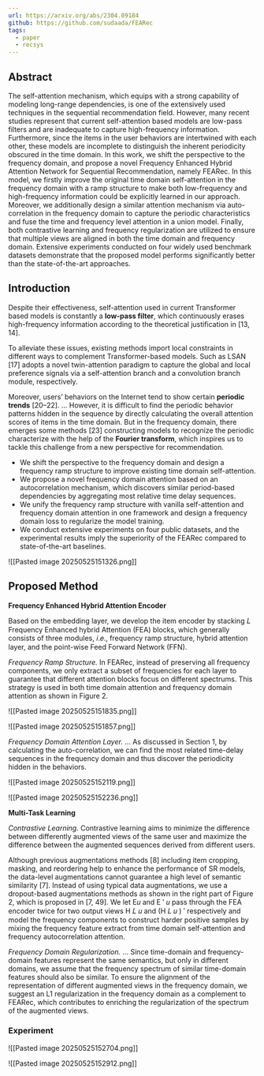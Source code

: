 ```yaml
---
url: https://arxiv.org/abs/2304.09184
github: https://github.com/sudaada/FEARec
tags:
  - paper
  - recsys
---
```

## Abstract

The self-attention mechanism, which equips with a strong capability of modeling long-range dependencies, is one of the extensively used techniques in the sequential recommendation field. However, many recent studies represent that current self-attention based models are low-pass filters and are inadequate to capture high-frequency information. Furthermore, since the items in the user behaviors are intertwined with each other, these models are incomplete to distinguish the inherent periodicity obscured in the time domain. In this work, we shift the perspective to the frequency domain, and propose a novel Frequency Enhanced Hybrid Attention Network for Sequential Recommendation, namely FEARec. In this model, we firstly improve the original time domain self-attention in the frequency domain with a ramp structure to make both low-frequency and high-frequency information could be explicitly learned in our approach. Moreover, we additionally design a similar attention mechanism via auto-correlation in the frequency domain to capture the periodic characteristics and fuse the time and frequency level attention in a union model. Finally, both contrastive learning and frequency regularization are utilized to ensure that multiple views are aligned in both the time domain and frequency domain. Extensive experiments conducted on four widely used benchmark datasets demonstrate that the proposed model performs significantly better than the state-of-the-art approaches.

## Introduction

Despite their effectiveness, self-attention used in current Transformer based models is constantly a **low-pass filter**, which continuously erases high-frequency information according to the theoretical justification in [13, 14].

To alleviate these issues, existing methods import local constraints in different ways to complement Transformer-based models. Such as LSAN [17] adopts a novel twin-attention paradigm to capture the global and local preference signals via a self-attention branch and a convolution branch module, respectively.

Moreover, users’ behaviors on the Internet tend to show certain **periodic trends** [20–22]. ... However, it is difficult to find the periodic behavior patterns hidden in the sequence by directly calculating the overall attention scores of items in the time domain. But in the frequency domain, there emerges some methods [23] constructing models to recognize the periodic characterize with the help of the **Fourier transform**, which inspires us to tackle this challenge from a new perspective for recommendation.

* We shift the perspective to the frequency domain and design a frequency ramp structure to improve existing time domain self-attention.
* We propose a novel frequency domain attention based on an autocorrelation mechanism, which discovers similar period-based dependencies by aggregating most relative time delay sequences.
* We unify the frequency ramp structure with vanilla self-attention and frequency domain attention in one framework and design a frequency domain loss to regularize the model training.
* We conduct extensive experiments on four public datasets, and the experimental results imply the superiority of the FEARec compared to state-of-the-art baselines.

![[Pasted image 20250525151326.png]]

## Proposed Method

**Frequency Enhanced Hybrid Attention Encoder**

Based on the embedding layer, we develop the item encoder by stacking 𝐿 Frequency Enhanced hybrid Attention (FEA) blocks, which generally consists of three modules, 𝑖.𝑒., frequency ramp structure, hybrid attention layer, and the point-wise Feed Forward Network (FFN).

*Frequency Ramp Structure.* In FEARec, instead of preserving all frequency components, we only extract a subset of frequencies for each layer to guarantee that different attention blocks focus on different spectrums. This strategy is used in both time domain attention and frequency domain attention as shown in Figure 2.

![[Pasted image 20250525151835.png]]

![[Pasted image 20250525151857.png]]

*Frequency Domain Attention Layer.* ... As discussed in Section 1, by calculating the auto-correlation, we can find the most related time-delay sequences in the frequency domain and thus discover the periodicity hidden in the behaviors.

![[Pasted image 20250525152119.png]]

![[Pasted image 20250525152236.png]]

**Multi-Task Learning**

*Contrastive Learning.* Contrastive learning aims to minimize the difference between differently augmented views of the same user and maximize the difference between the augmented sequences derived from different users.

Although previous augmentations methods [8] including item cropping, masking, and reordering help to enhance the performance of SR models, the data-level augmentations cannot guarantee a high level of semantic similarity [7]. Instead of using typical data augmentations, we use a dropout-based augmentations methods as shown in the right part of Figure 2, which is proposed in [7, 49]. We let E𝑢 and E ′ 𝑢 pass through the FEA encoder twice for two output views H 𝐿 𝑢 and (H 𝐿 𝑢 ) ′ respectively and model the frequency components to construct harder positive samples by mixing the frequency feature extract from time domain self-attention and frequency autocorrelation attention.

*Frequency Domain Regularization.* ... Since time-domain and frequency-domain features represent the same semantics, but only in different domains, we assume that the frequency spectrum of similar time-domain features should also be similar. To ensure the alignment of the representation of different augmented views in the frequency domain, we suggest an L1 regularization in the frequency domain as a complement to FEARec, which contributes to enriching the regularization of the spectrum of the augmented views.

### Experiment

![[Pasted image 20250525152704.png]]

![[Pasted image 20250525152912.png]]